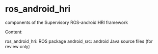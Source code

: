 # ros_android_hri
components of the Supervisory ROS-android HRI framework 

Content: 

ros_android_hri:  ROS package 
android_src:      android Java source files (for review only)
